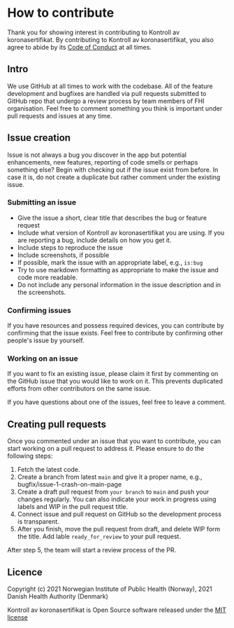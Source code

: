 # How to contribute
Thank you for showing interest in contributing to Kontroll av koronasertifikat. By contributing to Kontroll av koronasertifikat, you also agree to abide by its [Code of Conduct](CODE_OF_CONDUCT.md) at all times.

## Intro
We use GitHub at all times to work with the codebase. All of the feature development and bugfixes are handled via pull requests submitted to GitHub repo that undergo a review process by team members of FHI organisation. Feel free to comment something you think is important under pull requests and issues at any time.

## Issue creation
Issue is not always a bug you discover in the app but potential enhancements, new features, reporting of code smells or perhaps something else? Begin with checking out if the issue exist from before. In case it is, do not create a duplicate but rather comment under the existing issue.

### Submitting an issue
- Give the issue a short, clear title that describes the bug or feature request
- Include what version of  Kontroll av koronasertifikat you are using. If you are reporting a bug, include details on how you get it.
- Include steps to reproduce the issue
- Include screenshots, if possible
- If possible, mark the issue with an appropriate label, e.g., `is:bug`
- Try to use markdown formatting as appropriate to make the issue and code more readable.
- Do not include any personal information in the issue description and in the screenshots.

### Confirming issues
If you have resources and possess required devices, you can contribute by confirming that the issue exists. Feel free to contribute by confirming other people's issue by yourself.

### Working on an issue
If you want to fix an existing issue, please claim it first by commenting on the GitHub issue that you would like to work on it. This prevents duplicated efforts from other contributors on the same issue.

If you have questions about one of the issues, feel free to leave a comment.

## Creating pull requests
Once you commented under an issue that you want to contribute, you can start working on a pull request to address it. Please ensure to do the following steps:
1. Fetch the latest code. 
2. Create a branch from latest `main` and give it a proper name, e.g., bugfix/issue-1-crash-on-main-page
3. Create a draft pull request from `your branch` to `main` and push your changes regularly. You can also indicate your work in progress using labels and WIP in the pull request title.
4. Connect issue and pull request on GitHub so the development process is transparent.
5. After you finish, move the pull request from draft, and delete WIP form the title. Add lable `ready_for_review` to your pull request.

After step 5, the team will start a review process of the PR.

## Licence
Copyright (c) 2021 Norwegian Institute of Public Health (Norway), 2021 Danish Health Authority  (Denmark)

 Kontroll av koronasertifikat is Open Source software released under the [MIT license](LICENSE.md)
